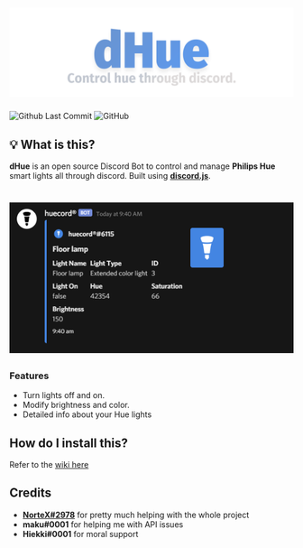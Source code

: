 # ![Huucord](images/dhue_banner.png)
![Github Last Commit](https://img.shields.io/github/last-commit/flyxn/huucord?color=%233F84E5&logo=github)
![GitHub](https://img.shields.io/github/license/flyxn/dhue?color=%233F84E5)

## 💡 What is this?
**dHue** is an open source Discord Bot to control and manage **Philips Hue** smart lights all through discord. Built using [**discord.js**](https://github.com/discordjs/discord.js).

# ![info](images/info.png)

### Features
- Turn lights off and on.
- Modify brightness and color.
- Detailed info about your Hue lights

## How do I install this?
  Refer to the [wiki here](https://github.com/flyxn/dHue/wiki/Installation)

## Credits
  - **[NorteX#2978](https://nortex.xyz/)** for pretty much helping with the whole project
  - **maku#0001** for helping me with API issues
  - **Hiekki#0001** for moral support
